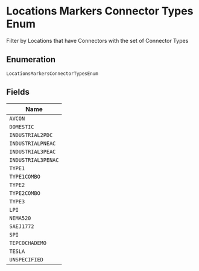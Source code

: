
# Locations Markers Connector Types Enum

Filter by Locations that have Connectors with the set of Connector Types

## Enumeration

`LocationsMarkersConnectorTypesEnum`

## Fields

| Name |
|  --- |
| `AVCON` |
| `DOMESTIC` |
| `INDUSTRIAL2PDC` |
| `INDUSTRIALPNEAC` |
| `INDUSTRIAL3PEAC` |
| `INDUSTRIAL3PENAC` |
| `TYPE1` |
| `TYPE1COMBO` |
| `TYPE2` |
| `TYPE2COMBO` |
| `TYPE3` |
| `LPI` |
| `NEMA520` |
| `SAEJ1772` |
| `SPI` |
| `TEPCOCHADEMO` |
| `TESLA` |
| `UNSPECIFIED` |

